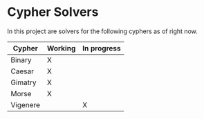 # Cypher Solvers

In this project are solvers for the following cyphers as of right now.

| Cypher   | Working | In progress | 
|----------|---------|-------------| 
| Binary   | X       |             | 
| Caesar   | X       |             | 
| Gimatry  | X       |             |
| Morse    | X       |             | 
| Vigenere |         | X           |
